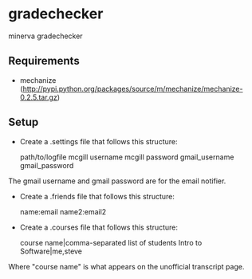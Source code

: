 gradechecker
============

minerva gradechecker

Requirements
------------
* mechanize (http://pypi.python.org/packages/source/m/mechanize/mechanize-0.2.5.tar.gz)

Setup
-----
* Create a .settings file that follows this structure:

    path/to/logfile
    mcgill username
    mcgill password
    gmail_username
    gmail_password

The gmail username and gmail password are for the email notifier.

* Create a .friends file that follows this structure:

    name:email
    name2:email2

* Create a .courses file that follows this structure:

    course name|comma-separated list of students
    Intro to Software|me,steve

Where "course name" is what appears on the unofficial transcript page.
